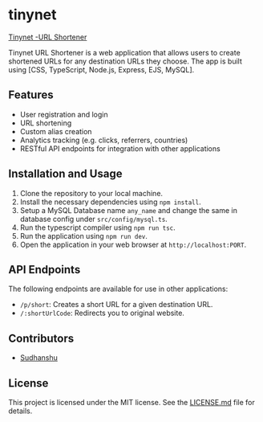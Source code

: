 # tinynet
[Tinynet -URL Shortener](https://tinynet.sudhanshu.io)

Tinynet URL Shortener is a web application that allows users to create shortened URLs for any destination URLs they choose. The app is built using [CSS, TypeScript, Node.js, Express, EJS, MySQL].

## Features

- User registration and login
- URL shortening
- Custom alias creation
- Analytics tracking (e.g. clicks, referrers, countries)
- RESTful API endpoints for integration with other applications

## Installation and Usage

1. Clone the repository to your local machine.
2. Install the necessary dependencies using `npm install`.
2. Setup a MySQL Database name `any_name` and change the same in database config under `src/config/mysql.ts`.
3. Run the typescript compiler using `npm run tsc`.
3. Run the application using `npm run dev`.
4. Open the application in your web browser at `http://localhost:PORT`.

## API Endpoints

The following endpoints are available for use in other applications:

- `/p/short`: Creates a short URL for a given destination URL.
- `/:shortUrlCode`: Redirects you to original website.

## Contributors

- [Sudhanshu](https://github.com/ks961)

## License

This project is licensed under the MIT license. See the [LICENSE.md](LICENSE.md) file for details.
